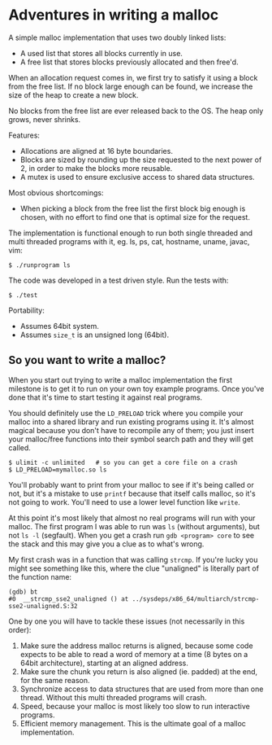 # Adventures in writing a malloc

A simple malloc implementation that uses two doubly linked lists:

- A used list that stores all blocks currently in use.
- A free list that stores blocks previously allocated and then free'd.

When an allocation request comes in, we first try to satisfy it using a block
from the free list. If no block large enough can be found, we increase the size
of the heap to create a new block.

No blocks from the free list are ever released back to the OS. The heap only
grows, never shrinks.

Features:
- Allocations are aligned at 16 byte boundaries.
- Blocks are sized by rounding up the size requested to the next power of 2,
  in order to make the blocks more reusable.
- A mutex is used to ensure exclusive access to shared data structures.

Most obvious shortcomings:
- When picking a block from the free list the first block big enough is chosen,
  with no effort to find one that is optimal size for the request.

The implementation is functional enough to run both single threaded and multi
threaded programs with it, eg. ls, ps, cat, hostname, uname, javac, vim:

```
$ ./runprogram ls
```

The code was developed in a test driven style. Run the tests with:

```
$ ./test
```

Portability:

* Assumes 64bit system.
* Assumes `size_t` is an unsigned long (64bit).


## So you want to write a malloc?

When you start out trying to write a malloc implementation the first milestone
is to get it to run on your own toy example programs. Once you've done that
it's time to start testing it against real programs.

You should definitely use the `LD_PRELOAD` trick where you compile your malloc
into a shared library and run existing programs using it. It's almost magical
because you don't have to recompile any of them; you just insert your
malloc/free functions into their symbol search path and they will get called.

```
$ ulimit -c unlimited   # so you can get a core file on a crash
$ LD_PRELOAD=mymalloc.so ls
```

You'll probably want to print from your malloc to see if it's being called or
not, but it's a mistake to use `printf` because that itself calls malloc, so
it's not going to work. You'll need to use a lower level function like `write`.

At this point it's most likely that almost no real programs will run with your
malloc.  The first program I was able to run was `ls` (without arguments), but
not `ls -l` (segfault).  When you get a crash run `gdb <program> core` to see
the stack and this may give you a clue as to what's wrong. 

My first crash was in a function that was calling `strcmp`. If you're lucky you
might see something like this, where the clue "unaligned" is literally part of
the function name:

```
(gdb) bt
#0  __strcmp_sse2_unaligned () at ../sysdeps/x86_64/multiarch/strcmp-sse2-unaligned.S:32
```

One by one you will have to tackle these issues (not necessarily in this order):

1. Make sure the address malloc returns is aligned, because some code expects
   to be able to read a word of memory at a time (8 bytes on a 64bit
   architecture), starting at an aligned address.
2. Make sure the chunk you return is also aligned (ie. padded) at the end, for
   the same reason.
3. Synchronize access to data structures that are used from more than one
   thread. Without this multi threaded programs will crash.
4. Speed, because your malloc is most likely too slow to run interactive
   programs.
5. Efficient memory management. This is the ultimate goal of a malloc
   implementation.
